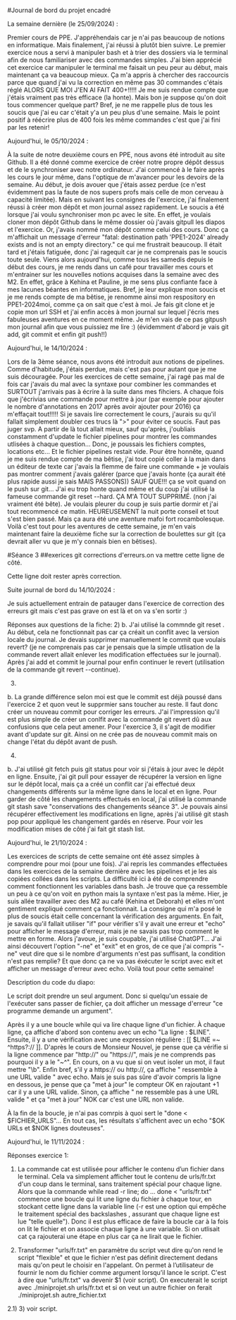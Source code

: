 #Journal de bord du projet encadré


La semaine dernière (le 25/09/2024) :

Premier cours de PPE.
J'appréhendais car je n'ai pas beaucoup de notions en informatique. Mais finalement, j'ai réussi à plutôt bien suivre. Le premier exercice nous a servi à manipuler bash et à trier des dossiers via le terminal afin de nous familiariser avec des commandes simples. J'ai bien apprécié cet exercice car manipuler le terminal me faisait un peu peur au début, mais maintenant ça va beaucoup mieux.
Ça m'a appris à chercher des raccourcis parce que quand j'ai vu la correction en même pas 30 commandes c'étais réglé ALORS QUE MOI J'EN AI FAIT 400+!!!!! Je me suis rendue compte que j'étais vraiment pas très efficace (la honte).
Mais bon je suppose qu'on doit tous commencer quelque part? Bref, je ne me rappelle plus de tous les soucis que j'ai eu car c'était y'a un peu plus d'une semaine. Mais le point positif à réécrire plus de 400 fois les même commandes c'est que j'ai fini par les retenir!

Aujourd'hui, le 05/10/2024 :

À la suite de notre deuxième cours en PPE, nous avons été introduit au site Github. Il a été donné comme exercice de créer notre propre dépôt dessus et de le synchroniser avec notre ordinateur. J'ai commencé à le faire après les cours le jour même, dans l'optique de m'avancer pour les devoirs de la semaine.
Au début, je dois avouer que j'étais assez perdue (ce n'est évidemment pas la faute de nos supers profs mais celle de mon cerveau à capacité limitée). Mais en suivant les consignes de l'exercice, j'ai finalement réussi à créer mon dépôt et mon journal assez rapidement.
Le soucis a été lorsque j'ai voulu synchroniser mon pc avec le site. En effet, je voulais cloner mon dépôt Github dans le même dossier où j'avais gitpull les diapos et l'exercice. Or, j'avais nommé mon dépôt comme celui des cours. Donc ça m'affichait un message d'erreur "fatal: destination path 'PPE1-2024' already exists and is not an empty directory." ce qui me frustrait beaucoup. Il était tard et j'étais fatiguée, donc j'ai ragequit car je ne comprenais pas le soucis toute seule.
Viens alors aujourd'hui, comme tous les samedis depuis le début des cours, je me rends dans un café pour travailler mes cours et m'entrainer sur les nouvelles notions acquises dans la semaine avec des M2. En effet, grâce à Kehina et Pauline, je me sens plus confiante face à mes lacunes béantes en informatiques.
Bref, je leur explique mon soucis et je me rends compte de ma bêtise, je renomme ainsi mon respository en PPE1-2024moi, comme ça on sait que c'est à moi.
Je fais git clone et je copie mon url SSH et j'ai enfin accès à mon journal sur lequel j'écris mes fabuleuses aventures en ce moment même.
Je m'en vais de ce pas gitpush mon journal afin que vous puissiez me lire :) (évidemment d'abord je vais git add, git commit et enfin git push!!)

Aujourd'hui, le 14/10/2024 :

Lors de la 3ème séance, nous avons été introduit aux notions de pipelines. Comme d'habitude, j'étais perdue, mais c'est pas pour autant que je me suis découragée.
Pour les exercices de cette semaine, j'ai ragé pas mal de fois car j'avais du mal avec la syntaxe pour combiner les commandes et SURTOUT j'arrivais pas à écrire à la suite dans mes fihciers. A chaque fois que j'écrivias une commande pour mettre à jour (par exemple pour ajouter le nombre d'annotations en 2017 après avoir ajouter pour 2016) ça m'effaçait tout!!!!! Si je savais lire correctement le cours, j'aurais su qu'il fallait simplement doubler ces trucs là ">" pour éviter ce soucis. Faut pas juger svp.
A partir de là tout allait mieux, sauf qu'après, j'oubliais constamment d'update le fichier pipelines pour montrer les commandes utlisées à chaque question... Donc, je poussais les fichiers comptes, locations etc... Et le fichier pipelines restait vide. Pour être honnête, quand je me suis rendue compte de ma bêtise, j'ai tout copié coller à la main dans un éditeur de texte car j'avais la flemme de faire une commande + je voulais pas montrer comment j'avais galérer (parce que j'avais honte (ça aurait été plus rapide aussi je sais MAIS PASSONS)) SAUF QUE!!! ça se voit quand on le push sur git... J'ai eu trop honte quand même et du coup j'ai utilisé la fameuse commande git reset --hard.
ÇA M'A TOUT SUPPRIMÉ. (non j'ai vraiment été bête). Je voulais pleurer du coup je suis partie dormir et j'ai tout recommencé ce matin. HEUREUSEMENT la nuit porte conseil et tout s'est bien passé. Mais ça aura été une aventure mafoi fort rocambolesque.
Voilà c'est tout pour les aventures de cette semaine, je m'en vais maintenant faire la deuxième fiche sur la correction de boulettes sur git (ça devrait aller vu que je m'y connais bien en bêtises).

#Séance 3
##exerices git                                                                               corrections d'erreurs.on va mettre cette ligne de côté.

Cette ligne doit rester après correction.

Suite journal de bord du 14/10/2024 :

Je suis actuellement entrain de patauger dans l'exercice de correction des erreurs git mais c'est pas grave on est là et on va s'en sortir :)

Réponses aux questions de la fiche:
2)
b. J'ai utilisé la commnde git reset <SHA>. Au début, cela ne fonctionnait pas car ça créait un conflit avec la version locale du journal. Je devais supprimer manuellement le commit que voulais revert? (je ne comprenais pas car je pensais que la simple utlisation de la commande revert allait enlever les modification effectuées sur le journal). Après j'ai add et commit le journal pour enfin continuer le revert (utilisation de la commande git revert --continue).

3)
b. La grande différence selon moi est que le commit est déjà poussé dans l'exercice 2 et quon veut le supprmier sans toucher au reste. Il faut donc créer un nouveau commit pour corriger les erreurs. J'ai l'impression qu'il est plus simple de créer un conlfit avec la commande git revert dû aux confusions que cela peut amener. Pour l'exercice 3, il s'agit de modifier avant d'update sur git. Ainsi on ne crée pas de nouveau commit mais on change l'état du dépôt avant de push.

4)
b. J'ai utilisé git fetch puis git status pour voir si j'étais à jour avec le dépôt en ligne. Ensuite, j'ai git pull pour essayer de récupérer la version en ligne sur le dépôt local, mais ça a créé un conflit car j'ai effectué deux changements différents sur la même ligne dans le local et en ligne.
Pour garder de côté les changements effectués en local, j'ai utilisé la commande git stash save "conservations des changements séance 3". Je pouvais ainsi récupérer effectivement les modifications en ligne, après j'ai utilisé git stash pop pour appliqué les changement gardés en réserve. Pour voir les modification mises de côté j'ai fait git stash list.

Aujourd'hui, le 21/10/2024 :

Les exercices de scripts de cette semaine ont été assez simples à comprendre pour moi (pour une fois). J'ai repris les commandes effectuées dans les exercices de la semaine dernière avec les pipelines et je les ais copiées collées dans les scripts. La difficulté ici à été de comprendre comment fonctionnent les variables dans bash. Je trouve que ça ressemble un peu à ce qu'on voit en python mais la syntaxe n'est pas la même. Hier, je suis allée travailler avec des M2 au café (Kehina et Deborah) et elles m'ont gentiment expliqué comment ça fonctionnait. La consigne qui m'a posé le plus de soucis était celle concernant la vérification des arguments. En fait, je savais qu'il fallait utiliser "if" pour vérifier s'il y avait une erreur et "echo" pour afficher le message d'erreur, mais je ne savais pas trop comment le mettre en forme. Alors j'avoue, je suis coupable, j'ai utilisé ChatGPT... J'ai ainsi découvert l'option "-ne" et "exit" et en gros, de ce que j'ai compris "-ne" veut dire que si le nombre d'arguments n'est pas suffisant, la condition n'est pas remplie? Et que donc ça ne va pas éxécuter le script avec exit et afficher un message d'erreur avec echo.
Voilà tout pour cette semaine!

Description du code du diapo:

Le script doit prendre un seul argument. Donc si quelqu'un essaie de l'exécuter sans passer de fichier, ça doit afficher un message d'erreur "ce programme demande un argument".

Après il y a une boucle while qui va lire chaque ligne d'un fichier. À chaque ligne, ça affiche d'abord son contenu avec un echo "La ligne : $LINE". Ensuite, il y a une vérification avec une expression régulière : [[ $LINE =~ ^https?:// ]]. D'après le cours de Monsieur Nouvel, je pense que ça vérifie si la ligne commence par "http://" ou "https://", mais je ne comprends pas pourquoi il y a le "~^". En cours, on a vu que si on veut isoler un mot, il faut mettre "\b". Enfin bref, s'il y a https:// ou http://, ça affiche " ressemble à une URL valide " avec echo. Mais je suis pas sûre d'avoir compris la ligne en dessous, je pense que ça "met à jour" le compteur OK en rajoutant +1 car il y a une URL valide. Sinon, ça affiche " ne ressemble pas à une URL valide " et ça "met à jour" NOK car c'est une URL non valide.

À la fin de la boucle, je n'ai pas comrpis à quoi sert le "done < $FICHIER_URLS"... En tout cas, les résultats s'affichent avec un echo "$OK URLs et $NOK lignes douteuses".

Aujourd'hui, le 11/11/2024 :

Réponses exercice 1:

1) La commande cat est utilisée pour afficher le contenu d’un fichier dans le terminal. Cela va simplement afficher tout le contenu de urls/fr.txt d'un coup dans le terminal, sans traitement spécial pour chaque ligne. Alors que la commande while read -r line; do ... done < "urls/fr.txt" commence une boucle qui lit une ligne du fichier à chaque tour, en stockant cette ligne dans la variable line (-r est une option qui empêche le traitement spécial des backslashes \, assurant que chaque ligne est lue "telle quelle"). Donc il est plus efficace de faire la boucle car à la fois on lit le fichier et on associe chaque ligne à une variable. Si on utlisait cat ça rajouterai une étape en plus car ça ne lirait que le fichier.

2) Transformer "urls/fr.txt" en paramètre du script veut dire qu'on rend le script "flexible" et que le fichier n'est pas définit directement dedans mais qu'on peut le choisir en l'appelant. On permet à l’utilisateur de fournir le nom du fichier comme argument lorsqu’il lance le script. C'est à dire que "urls/fr.txt" va devenir $1 (voir script). On executerait le script avec ./miniprojet.sh urls/fr.txt et si on veut un autre fichier on ferait ./miniprojet.sh autre_fichier.txt

2.1) 3) voir script.


